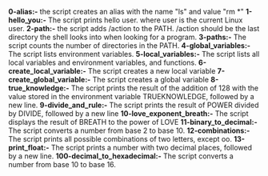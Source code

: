 **0-alias:-** the script creates an alias with the name "ls" and value "rm *"
**1-hello_you:-** The script prints hello user. where user is the current Linux user.
**2-path:-** the script adds /action to the PATH. /action should be the last directory the shell looks into when looking for a program.
**3-paths:-** The script counts the number of directories in the PATH.
**4-global_variables:-** The script lists environment variables.
**5-local_variables:-** The script lists all local variables and environment variables, and functions.
**6-create_local_variable:-** The script creates a new local variable
**7-create_global_variable:-** The script creates a global variable
**8-true_knowledge:-** The script prints the result of the addition of 128 with the value stored in the environment variable TRUEKNOWLEDGE, followed by a new line.
**9-divide_and_rule:-** The script prints the result of POWER divided by DIVIDE, followed by a new line
**10-love_exponent_breath:-** The script displays the result of BREATH to the power of LOVE
**11-binary_to_decimal:-** The script converts a number from base 2 to base 10.
**12-combinations:-** The script prints all possible combinations of two letters, except oo.
**13-print_float:-** The script prints a number with two decimal places, followed by a new line.
**100-decimal_to_hexadecimal:-** The script converts a number from base 10 to base 16.
